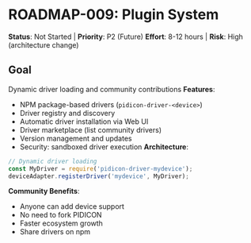 # ROADMAP-009: Plugin System

**Status**: Not Started | **Priority**: P2 (Future)
**Effort**: 8-12 hours | **Risk**: High (architecture change)

## Goal

Dynamic driver loading and community contributions
**Features**:

- NPM package-based drivers (`pidicon-driver-<device>`)
- Driver registry and discovery
- Automatic driver installation via Web UI
- Driver marketplace (list community drivers)
- Version management and updates
- Security: sandboxed driver execution
  **Architecture**:

```javascript
// Dynamic driver loading
const MyDriver = require('pidicon-driver-mydevice');
deviceAdapter.registerDriver('mydevice', MyDriver);
```

**Community Benefits**:

- Anyone can add device support
- No need to fork PIDICON
- Faster ecosystem growth
- Share drivers on npm
